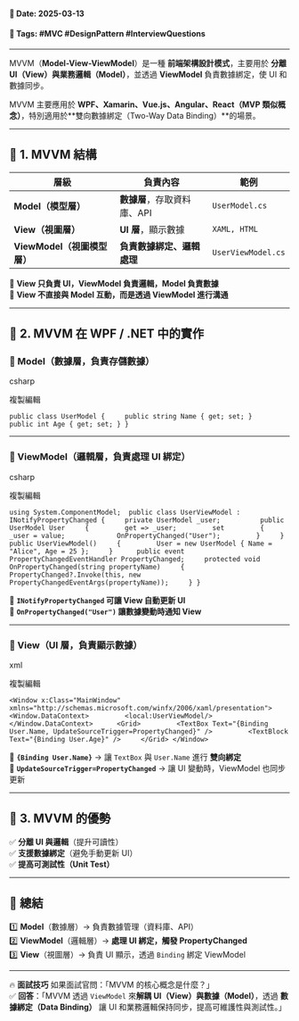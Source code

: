 #### 📅 **Date**: 2025-03-13

#### 🔖 **Tags**: #MVC #DesignPattern #InterviewQuestions

---

MVVM（**Model-View-ViewModel**）是一種 **前端架構設計模式**，主要用於 **分離 UI（View）與業務邏輯（Model）**，並透過 **ViewModel** 負責數據綁定，使 UI 和數據同步。

MVVM 主要應用於 **WPF、Xamarin、Vue.js、Angular、React（MVP 類似概念）**，特別適用於**雙向數據綁定（Two-Way Data Binding）**的場景。

---

## **📍 1. MVVM 結構**

|**層級**|**負責內容**|**範例**|
|---|---|---|
|**Model（模型層）**|**數據層**，存取資料庫、API|`UserModel.cs`|
|**View（視圖層）**|**UI 層**，顯示數據|`XAML, HTML`|
|**ViewModel（視圖模型層）**|**負責數據綁定、邏輯處理**|`UserViewModel.cs`|

📌 **View 只負責 UI，ViewModel 負責邏輯，Model 負責數據**  
📌 **View 不直接與 Model 互動，而是透過 ViewModel 進行溝通**

---

## **📍 2. MVVM 在 WPF / .NET 中的實作**

### **🔹 Model（數據層，負責存儲數據）**

csharp

複製編輯

`public class UserModel {     public string Name { get; set; }     public int Age { get; set; } }`

---

### **🔹 ViewModel（邏輯層，負責處理 UI 綁定）**

csharp

複製編輯

`using System.ComponentModel;  public class UserViewModel : INotifyPropertyChanged {     private UserModel _user;          public UserModel User     {         get => _user;         set         {             _user = value;             OnPropertyChanged("User");         }     }      public UserViewModel()     {         User = new UserModel { Name = "Alice", Age = 25 };     }      public event PropertyChangedEventHandler PropertyChanged;     protected void OnPropertyChanged(string propertyName)     {         PropertyChanged?.Invoke(this, new PropertyChangedEventArgs(propertyName));     } }`

📌 **`INotifyPropertyChanged` 可讓 View 自動更新 UI**  
📌 **`OnPropertyChanged("User")` 讓數據變動時通知 View**

---

### **🔹 View（UI 層，負責顯示數據）**

xml

複製編輯

`<Window x:Class="MainWindow"         xmlns="http://schemas.microsoft.com/winfx/2006/xaml/presentation">     <Window.DataContext>         <local:UserViewModel/>     </Window.DataContext>      <Grid>         <TextBox Text="{Binding User.Name, UpdateSourceTrigger=PropertyChanged}" />         <TextBlock Text="{Binding User.Age}" />     </Grid> </Window>`

📌 **`{Binding User.Name}`** → 讓 `TextBox` 與 `User.Name` 進行 **雙向綁定**  
📌 **`UpdateSourceTrigger=PropertyChanged`** → 讓 UI 變動時，ViewModel 也同步更新

---

## **📍 3. MVVM 的優勢**

✅ **分離 UI 與邏輯**（提升可讀性）  
✅ **支援數據綁定**（避免手動更新 UI）  
✅ **提高可測試性（Unit Test）**

---

## **📌 總結**

1️⃣ **Model**（數據層）→ 負責數據管理（資料庫、API）  
2️⃣ **ViewModel**（邏輯層）→ **處理 UI 綁定，觸發 PropertyChanged**  
3️⃣ **View**（視圖層）→ 負責 UI 顯示，透過 `Binding` 綁定 ViewModel

---

🔥 **面試技巧** 如果面試官問：「MVVM 的核心概念是什麼？」  
✅ **回答**：「MVVM 透過 `ViewModel` 來**解耦 UI（View）與數據（Model）**，透過 **數據綁定（Data Binding）** 讓 UI 和業務邏輯保持同步，提高可維護性與測試性。」